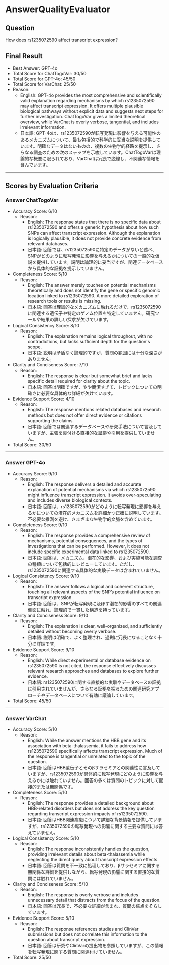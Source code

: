 # AnswerQualityEvaluator

## Question

How does rs1235072590 affect transcript expression?

## Final Result

- Best Answer: GPT-4o
- Total Score for ChatTogoVar: 30/50
- Total Score for GPT-4o: 45/50
- Total Score for VarChat: 25/50
- Reason:
  - English: GPT-4o provides the most comprehensive and scientifically valid explanation regarding mechanisms by which rs1235072590 may affect transcript expression. It offers multiple plausible biological pathways without explicit data and suggests next steps for further investigation. ChatTogoVar gives a limited theoretical overview, while VarChat is overly verbose, tangential, and includes irrelevant information. 
  - 日本語: GPT-4oは、rs1235072590が転写発現に影響を与える可能性のあるメカニズムについて、最も包括的で科学的に妥当な説明を提供しています。明確なデータはないものの、複数の生物学的経路を提示し、さらなる調査のための次のステップを示唆しています。ChatTogoVarは理論的な概要に限られており、VarChatは冗長で脱線し、不関連な情報を含んでいます。

---

## Scores by Evaluation Criteria

### Answer ChatTogoVar
- Accuracy Score: 6/10
  - Reason: 
    - English: The response states that there is no specific data about rs1235072590 and offers a generic hypothesis about how such SNPs can affect transcript expression. Although the explanation is logically plausible, it does not provide concrete evidence from relevant databases.  
    - 日本語: 回答では、rs1235072590に特定のデータがないと述べ、SNPがどのように転写発現に影響を与えるかについての一般的な仮説を提供しています。説明は論理的に妥当ですが、関連データベースから具体的な証拠を提示していません。
- Completeness Score: 5/10
  - Reason: 
    - English: The answer merely touches on potential mechanisms theoretically and does not identify the gene or specific genomic location linked to rs1235072590. A more detailed exploration of research tools or results is missing.
    - 日本語: 回答は理論的なメカニズムに触れるだけで、rs1235072590に関連する遺伝子や特定のゲノム位置を特定していません。研究ツールや結果の詳しい探求が欠けています。
- Logical Consistency Score: 8/10
  - Reason: 
    - English: The explanation remains logical throughout, with no contradictions, but lacks sufficient depth for the question's scope.
    - 日本語: 説明は矛盾なく論理的ですが、質問の範囲には十分な深さがありません。
- Clarity and Conciseness Score: 7/10
  - Reason: 
    - English: The response is clear but somewhat brief and lacks specific detail required for clarity about the topic.
    - 日本語: 回答は明確ですが、やや簡潔すぎて、トピックについての明確さに必要な具体的な詳細が欠けています。
- Evidence Support Score: 4/10
  - Reason: 
    - English: The response mentions related databases and research methods but does not offer direct evidence or citations supporting the claims.
    - 日本語: 回答では関連するデータベースや研究手法について言及していますが、主張を裏付ける直接的な証拠や引用を提供していません。
- Total Score: 30/50

---

### Answer GPT-4o
- Accuracy Score: 9/10
  - Reason: 
    - English: The response delivers a detailed and accurate explanation of potential mechanisms via which rs1235072590 might influence transcript expression. It avoids over-speculating and includes diverse biological contexts.
    - 日本語: 回答は、rs1235072590がどのように転写発現に影響を与えるかについての潜在的メカニズムを詳細かつ正確に説明しています。不必要な推測を避け、さまざまな生物学的文脈を含めています。
- Completeness Score: 9/10
  - Reason: 
    - English: The response provides a comprehensive review of mechanisms, potential consequences, and the types of investigations that can be performed. However, it does not include specific experimental data linked to rs1235072590.
    - 日本語: 回答は、メカニズム、潜在的な影響、および実施可能な調査の種類について包括的にレビューしています。ただし、rs1235072590に関連する具体的な実験データは含まれていません。
- Logical Consistency Score: 9/10
  - Reason: 
    - English: The answer follows a logical and coherent structure, touching all relevant aspects of the SNP’s potential influence on transcript expression. 
    - 日本語: 回答は、SNPが転写発現に及ぼす潜在的影響のすべての関連側面に触れ、論理的で一貫した構造を持っています。
- Clarity and Conciseness Score: 9/10
  - Reason: 
    - English: The explanation is clear, well-organized, and sufficiently detailed without becoming overly verbose. 
    - 日本語: 説明は明確で、よく整理され、過剰に冗長になることなく十分に詳細です。
- Evidence Support Score: 9/10
  - Reason: 
    - English: While direct experimental or database evidence on rs1235072590 is not cited, the response effectively discusses relevant research approaches and databases to explore further evidence.
    - 日本語: rs1235072590に関する直接的な実験やデータベースの証拠は引用されていませんが、さらなる証拠を探るための関連研究アプローチやデータベースについて有効に議論しています。
- Total Score: 45/50

---

### Answer VarChat
- Accuracy Score: 5/10
  - Reason: 
    - English: While the answer mentions the HBB gene and its association with beta-thalassemia, it fails to address how rs1235072590 specifically affects transcript expression. Much of the response is tangential or unrelated to the topic of the question.
    - 日本語: 回答はHBB遺伝子とそのβサラセミアとの関連性に言及していますが、rs1235072590が具体的に転写発現にどのように影響を与えるかには触れていません。回答の多くは質問のトピックに対して間接的または無関係です。
- Completeness Score: 5/10
  - Reason: 
    - English: The response provides a detailed background about HBB-related disorders but does not address the key question regarding transcript expression impacts of rs1235072590.
    - 日本語: 回答はHBB関連疾患について詳細な背景情報を提供していますが、rs1235072590の転写発現への影響に関する主要な質問には答えていません。
- Logical Consistency Score: 5/10
  - Reason: 
    - English: The response inconsistently handles the question, providing irrelevant details about beta-thalassemia while neglecting the direct query about transcript expression effects.
    - 日本語: 回答は質問を不一致に処理しており、βサラセミアに関する無関係な詳細を提供しながら、転写発現の影響に関する直接的な質問には触れていません。
- Clarity and Conciseness Score: 5/10
  - Reason: 
    - English: The response is overly verbose and includes unnecessary detail that distracts from the focus of the question.
    - 日本語: 回答は冗長で、不必要な詳細が含まれ、質問の焦点をそらしています。
- Evidence Support Score: 5/10
  - Reason: 
    - English: The response references studies and ClinVar submissions but does not correlate this information to the question about transcript expression.
    - 日本語: 回答は研究やClinVarの提出物を参照していますが、この情報を転写発現に関する質問に関連付けていません。
- Total Score: 25/50